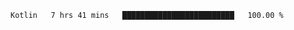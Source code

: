 <!--START_SECTION:waka-->
```text
Kotlin   7 hrs 41 mins   █████████████████████████   100.00 % 
```
<!--END_SECTION:waka-->

